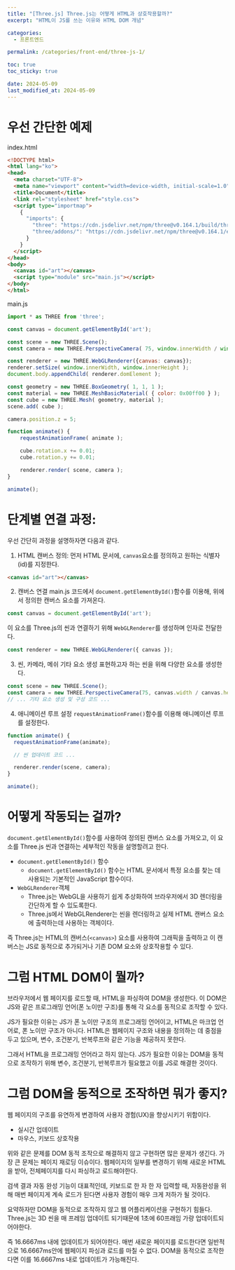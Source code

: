 ```yaml
---
title: "[Three.js] Three.js는 어떻게 HTML과 상호작용할까?"
excerpt: "HTML이 JS를 쓰는 이유와 HTML DOM 개념"

categories:
  - 프론트엔드

permalink: /categories/front-end/three-js-1/

toc: true
toc_sticky: true

date: 2024-05-09
last_modified_at: 2024-05-09
---
```


# 우선 간단한 예제

index.html
```HTML
<!DOCTYPE html>
<html lang="ko">
<head>
  <meta charset="UTF-8">
  <meta name="viewport" content="width=device-width, initial-scale=1.0">
  <title>Document</title>
  <link rel="stylesheet" href="style.css">
  <script type="importmap">
    {
      "imports": {
        "three": "https://cdn.jsdelivr.net/npm/three@v0.164.1/build/three.module.js",
        "three/addons/": "https://cdn.jsdelivr.net/npm/three@v0.164.1/examples/jsm/"
      }
    }
  </script>
</head>
<body>
  <canvas id="art"></canvas>
  <script type="module" src="main.js"></script>
</body>
</html>

```

main.js
```js
import * as THREE from 'three';

const canvas = document.getElementById('art');

const scene = new THREE.Scene();
const camera = new THREE.PerspectiveCamera( 75, window.innerWidth / window.innerHeight, 0.1, 1000 );

const renderer = new THREE.WebGLRenderer({canvas: canvas});
renderer.setSize( window.innerWidth, window.innerHeight );
document.body.appendChild( renderer.domElement );

const geometry = new THREE.BoxGeometry( 1, 1, 1 );
const material = new THREE.MeshBasicMaterial( { color: 0x00ff00 } );
const cube = new THREE.Mesh( geometry, material );
scene.add( cube );

camera.position.z = 5;

function animate() {
	requestAnimationFrame( animate );

	cube.rotation.x += 0.01;
	cube.rotation.y += 0.01;

	renderer.render( scene, camera );
}

animate();
```


# 단계별 연결 과정:
우선 간단히 과정을 설명하자면 다음과 같다. 
1. HTML 캔버스 정의:
먼저 HTML 문서에, ```canvas```요소를 정의하고 원하는 식별자(id)를 지정한다.
```html
<canvas id="art"></canvas>
```

2. 캔버스 연결
main.js 코드에서 ```document.getElementById()```함수를 이용해, 위에서 정의한 캔버스 요소를 가져온다. 
```js
const canvas = document.getElementById('art');
```
이 요소를 Three.js의 씬과 연결하기 위해 ```WebGLRenderer```를 생성하며 인자로 전달한다.
```js
const renderer = new THREE.WebGLRenderer({ canvas });
```

3. 씬, 카메라, 메쉬 기타 요소 생성
표현하고자 하는 씬을 위해 다양한 요소를 생성한다.
```js
const scene = new THREE.Scene();
const camera = new THREE.PerspectiveCamera(75, canvas.width / canvas.height, 0.1, 1000);
// ... 기타 요소 생성 및 구성 코드 ...
```

4. 애니메이션 루프 설정
```requestAnimationFrame()```함수를 이용해 애니메이션 루프를 설정한다.
```js
function animate() {
  requestAnimationFrame(animate);

  // 씬 업데이트 코드 ...

  renderer.render(scene, camera);
}

animate();
```


# 어떻게 작동되는 걸까?

```document.getElementById()```함수를 사용하여 정의된 캔버스 요소를 가져오고, 이 요소를 Three.js 씬과 연결하는 세부적인 작동을 설명할려고 한다.

- ```document.getElementById()``` 함수
  - ```document.getElementById()``` 함수는 HTML 문서에서 특정 요소를 찾는 데 사용되는 기본적인 JavaScript 함수이다.
- ```WebGLRenderer```객체
  - Three.js는 WebGL을 사용하기 쉽게 추상화하여 브라우저에서 3D 렌더링을 간단하게 할 수 있도록한다.
  - Three.js에서 WebGLRenderer는 씬을 렌더링하고 실제 HTML 캔버스 요소에 출력하는데 사용하는 객체이다.
  
즉 Three.js는 HTML의 캔버스(```<canvas>```) 요소를 사용하여 그래픽을 출력하고 이 캔버스는 JS로 동적으로 추가되거나 기존 DOM 요소와 상호작용할 수 있다.



# 그럼 HTML DOM이 뭘까?

브라우저에서 웹 페이지를 로드할 때, HTML을 파싱하여 DOM을 생성한다. 이 DOM은 JS와 같은 프로그래밍 언어(폰 노이만 구조)를 통해 각 요소를 동적으로 조작할 수 있다.

JS가 필요한 이유는 JS가 폰 노이만 구조의 프로그래밍 언어이고, HTML은 마크업 언어로, 폰 노이만 구조가 아니다. HTML은 웹페이지 구조와 내용을 정의하는 데 중점을 두고 있으며, 변수, 조건분기, 반복루프와 같은 기능을 제공하지 못한다.

그래서 HTML을 프로그래밍 언어라고 하지 않는다. JS가 필요한 이유는 DOM을 동적으로 조작하기 위해 변수, 조건분기, 반복루프가 필요했고 이를 JS로 해결한 것이다.

# 그럼 DOM을 동적으로 조작하면 뭐가 좋지?

웹 페이지의 구조를 유연하게 변경하여 사용자 경험(UX)을 향상시키기 위함이다.
- 실시간 업데이트
- 마우스, 키보드 상호작용

위와 같은 문제를 DOM 동적 조작으로 해결하지 않고 구현하면 많은 문제가 생긴다. 가장 큰 문제는 페이지 재로딩 이슈이다. 웹페이지의 일부를 변경하기 위해 새로운 HTML을 받아, 전체페이지를 다시 파싱하고 로드해야한다.

검색 결과 자동 완성 기능이 대표적인데, 키보드로 한 자 한 자 입력할 때, 자동완성을 위해 매번 페이지게 계속 로드가 된다면  사용자 경험이 매우 크게 저하가 될 것이다.

요약하자만 DOM을 동적으로 조작하지 않고 웹 어플리케이션을 구현하기 힘들다. Three.js는 3D 씬을 매 프레임 업데이트 되기때문에 1초에 60프래임 가량 업데이트되어야한다.

즉 16.6667ms 내에 업데이트가 되어야한다. 매번 새로운 페이지를 로드한다면 일반적으로 16.6667ms안에 웹페이지 파싱과 로드를 마칠 수 없다. DOM을 동적으로 조작한다면 이를 16.6667ms 내로 업데이트가 가능해진다.